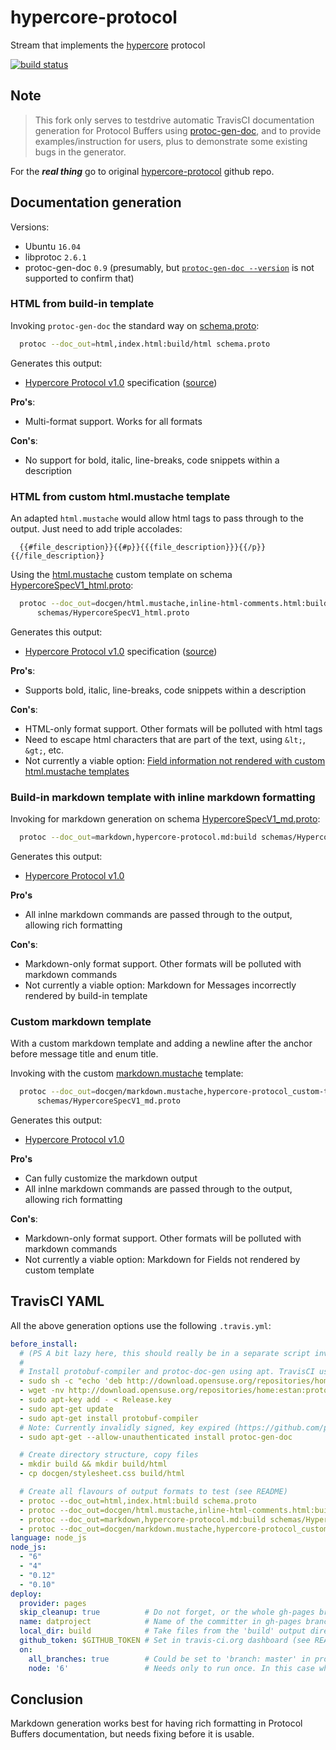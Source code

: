 # hypercore-protocol

Stream that implements the [hypercore](https://github.com/mafintosh/hypercore) protocol

[![build status](https://travis-ci.org/aschrijver/hypercore-protocol.svg?branch=master)](https://travis-ci.org/aschrijver/hypercore-protocol)

## Note

> This fork only serves to testdrive automatic TravisCI documentation generation for Protocol Buffers 
using [protoc-gen-doc](https://github.com/pseudomuto/protoc-gen-doc), and to provide examples/instruction for users, 
plus to demonstrate some existing bugs in the generator.

For the **_real thing_** go to original [hypercore-protocol](https://github.com/mafintosh/hypercore-protocol) github repo.

## Documentation generation

Versions:

- Ubuntu `16.04`
- libprotoc `2.6.1`
- protoc-gen-doc `0.9` (presumably, but [`protoc-gen-doc --version`](https://github.com/pseudomuto/protoc-gen-doc/issues/299) is not supported to confirm that)


### HTML from build-in template

Invoking `protoc-gen-doc` the standard way on [schema.proto](schema.proto):
```sh
  protoc --doc_out=html,index.html:build/html schema.proto
```

Generates this output:
- [Hypercore Protocol v1.0](https://aschrijver.github.io/hypercore-protocol/) specification ([source](https://github.com/aschrijver/hypercore-protocol/blob/gh-pages/index.html))

**Pro's**:
- Multi-format support. Works for all formats

**Con's**:
- No support for bold, italic, line-breaks, code snippets within a description

### HTML from custom html.mustache template

An adapted `html.mustache` would allow html tags to pass through to the output. Just need to add triple accolades:
```
  {{#file_description}}{{#p}}{{{file_description}}}{{/p}}{{/file_description}}
```

Using the [html.mustache](docgen/html.mustache) custom template on schema [HypercoreSpecV1_html.proto](schemas/HypercoreSpecV1_html.proto):
```sh
  protoc --doc_out=docgen/html.mustache,inline-html-comments.html:build/html \
      schemas/HypercoreSpecV1_html.proto
```

Generates this output:
- [Hypercore Protocol v1.0](https://aschrijver.github.io/hypercore-protocol/html/inline-html-comments.html) specification ([source](https://github.com/aschrijver/hypercore-protocol/blob/gh-pages/html/inline-html-comments.html))

**Pro's**:
- Supports bold, italic, line-breaks, code snippets within a description

**Con's**:
- HTML-only format support. Other formats will be polluted with html tags
- Need to escape html characters that are part of the text, using `&lt;`, `&gt;`, etc.
- Not currently a viable option: [Field information not rendered with custom html.mustache templates](https://github.com/pseudomuto/protoc-gen-doc/issues/300)

### Build-in markdown template with inline markdown formatting

Invoking for markdown generation on schema [HypercoreSpecV1_md.proto](schemas/HypercoreSpecV1_md.proto):
```sh
  protoc --doc_out=markdown,hypercore-protocol.md:build schemas/HypercoreSpecV1_md.proto
```

Generates this output:
- [Hypercore Protocol v1.0](https://github.com/aschrijver/hypercore-protocol/blob/gh-pages/hypercore-protocol.md)

**Pro's**
- All inlne markdown commands are passed through to the output, allowing rich formatting

**Con's**:
- Markdown-only format support. Other formats will be polluted with markdown commands
- Not currently a viable option: Markdown for Messages incorrectly rendered by build-in template

### Custom markdown template

With a custom markdown template and adding a newline after the anchor before message title and enum title.

Invoking with the custom [markdown.mustache](docgen/markdown.mustache) template:
```sh
  protoc --doc_out=docgen/markdown.mustache,hypercore-protocol_custom-template.md:build \
      schemas/HypercoreSpecV1_md.proto
```

Generates this output:
- [Hypercore Protocol v1.0](https://github.com/aschrijver/hypercore-protocol/blob/gh-pages/hypercore-protocol_custom-template.md)

**Pro's**
- Can fully customize the markdown output
- All inlne markdown commands are passed through to the output, allowing rich formatting

**Con's**:
- Markdown-only format support. Other formats will be polluted with markdown commands
- Not currently a viable option: Markdown for Fields not rendered by custom template

## TravisCI YAML

All the above generation options use the following `.travis.yml`:

```yaml
before_install:
  # (PS A bit lazy here, this should really be in a separate script invoked from the yaml)
  #
  # Install protobuf-compiler and protoc-doc-gen using apt. TravisCI uses Ubuntu 14.04 by default.
  - sudo sh -c "echo 'deb http://download.opensuse.org/repositories/home:/estan:/protoc-gen-doc/xUbuntu_14.04/ /' > /etc/apt/sources.list.d/protoc-gen-doc.list"
  - wget -nv http://download.opensuse.org/repositories/home:estan:protoc-gen-doc/xUbuntu_14.04/Release.key -O Release.key
  - sudo apt-key add - < Release.key
  - sudo apt-get update
  - sudo apt-get install protobuf-compiler
  # Note: Currently invalidly signed, key expired (https://github.com/pseudomuto/protoc-gen-doc/issues/295)
  - sudo apt-get --allow-unauthenticated install protoc-gen-doc

  # Create directory structure, copy files
  - mkdir build && mkdir build/html
  - cp docgen/stylesheet.css build/html

  # Create all flavours of output formats to test (see README)
  - protoc --doc_out=html,index.html:build schema.proto
  - protoc --doc_out=docgen/html.mustache,inline-html-comments.html:build/html schemas/HypercoreSpecV1_html.proto
  - protoc --doc_out=markdown,hypercore-protocol.md:build schemas/HypercoreSpecV1_md.proto
  - protoc --doc_out=docgen/markdown.mustache,hypercore-protocol_custom-template.md:build schemas/HypercoreSpecV1_md.proto
language: node_js
node_js:
  - "6"
  - "4"
  - "0.12"
  - "0.10"
deploy:
  provider: pages
  skip_cleanup: true          # Do not forget, or the whole gh-pages branch is cleaned
  name: datproject            # Name of the committer in gh-pages branch
  local_dir: build            # Take files from the 'build' output directory
  github_token: $GITHUB_TOKEN # Set in travis-ci.org dashboard (see README)
  on:
    all_branches: true        # Could be set to 'branch: master' in production
    node: '6'                 # Needs only to run once. In this case when Node 6 tests have passed
```

## Conclusion

Markdown generation works best for having rich formatting in Protocol Buffers documentation, 
but needs fixing before it is usable.